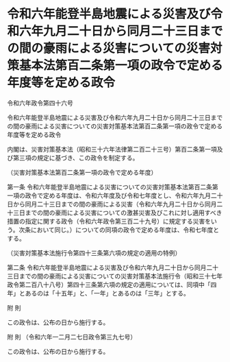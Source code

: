 # 令和六年能登半島地震による災害及び令和六年九月二十日から同月二十三日までの間の豪雨による災害についての災害対策基本法第百二条第一項の政令で定める年度等を定める政令

令和六年政令第四十六号

令和六年能登半島地震による災害及び令和六年九月二十日から同月二十三日までの間の豪雨による災害についての災害対策基本法第百二条第一項の政令で定める年度等を定める政令

内閣は、災害対策基本法（昭和三十六年法律第二百二十三号）第百二条第一項及び第三項の規定に基づき、この政令を制定する。

（災害対策基本法第百二条第一項の政令で定める年度）

第一条 令和六年能登半島地震による災害についての災害対策基本法第百二条第一項の政令で定める年度は、令和六年度及び令和七年度とし、令和六年九月二十日から同月二十三日までの間の豪雨による災害（令和六年九月二十日から同月二十三日までの間の豪雨による災害についての激甚災害及びこれに対し適用すべき措置の指定に関する政令（令和六年政令第三百二十九号）に規定する災害をいう。次条において同じ。）についての同項の政令で定める年度は、令和七年度とする。

（災害対策基本法施行令第四十三条第六項の規定の適用の特例）

第二条 令和六年能登半島地震による災害及び令和六年九月二十日から同月二十三日までの間の豪雨による災害についての災害対策基本法施行令（昭和三十七年政令第二百八十八号）第四十三条第六項の規定の適用については、同項中「四年」とあるのは「十五年」と、「一年」とあるのは「三年」とする。

附 則

この政令は、公布の日から施行する。

附 則 （令和六年一二月二七日政令第三九七号）

この政令は、公布の日から施行する。
